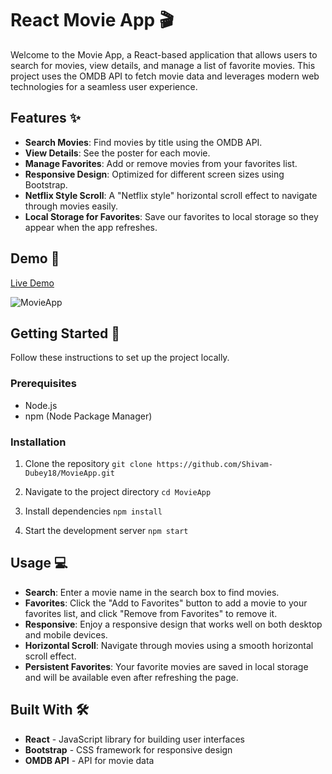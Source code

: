 # React Movie App 🎬

Welcome to the Movie App, a React-based application that allows users to search for movies, view details, and manage a list of favorite movies. This project uses the OMDB API to fetch movie data and leverages modern web technologies for a seamless user experience.

## Features ✨

- **Search Movies**: Find movies by title using the OMDB API.
- **View Details**: See the poster for each movie.
- **Manage Favorites**: Add or remove movies from your favorites list.
- **Responsive Design**: Optimized for different screen sizes using Bootstrap.
- **Netflix Style Scroll**: A "Netflix style" horizontal scroll effect to navigate through movies easily.
- **Local Storage for Favorites**: Save our favorites to local storage so they appear when the app refreshes.

## Demo 🎥

[Live Demo](https://movies7966.netlify.app/)

![MovieApp](https://github.com/Shivam-Dubey18/MovieApp/assets/152854367/3328f88c-94ae-4a92-8771-c51558dd4552)


## Getting Started 🚀

Follow these instructions to set up the project locally.

### Prerequisites

- Node.js
- npm (Node Package Manager)

### Installation

1. Clone the repository
   `git clone https://github.com/Shivam-Dubey18/MovieApp.git`

2. Navigate to the project directory
   `cd MovieApp`

3. Install dependencies
   `npm install`

4. Start the development server
   `npm start`
   

## Usage 💻
- **Search**: Enter a movie name in the search box to find movies.
- **Favorites**: Click the "Add to Favorites" button to add a movie to your favorites list, and click "Remove from Favorites" to remove it.
- **Responsive**: Enjoy a responsive design that works well on both desktop and mobile devices.
- **Horizontal Scroll**: Navigate through movies using a smooth horizontal scroll effect.
- **Persistent Favorites**: Your favorite movies are saved in local storage and will be available even after refreshing the page.


## Built With 🛠️
- **React** - JavaScript library for building user interfaces
- **Bootstrap** - CSS framework for responsive design
- **OMDB API** - API for movie data



